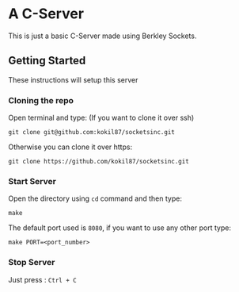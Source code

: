 # A C-Server

This is just a basic C-Server made using Berkley Sockets.

## Getting Started

These instructions will setup this server

### Cloning the repo

Open terminal and type:
(If you want to clone it over ssh)
```
git clone git@github.com:kokil87/socketsinc.git
```

Otherwise you can clone it over https:
```
git clone https://github.com/kokil87/socketsinc.git
```

### Start Server

Open the directory using `cd` command and then type:

```
make
```
The default port used is `8080`, if you want to use any other port type:

```
make PORT=<port_number>
```

### Stop Server

Just press : `Ctrl + C`